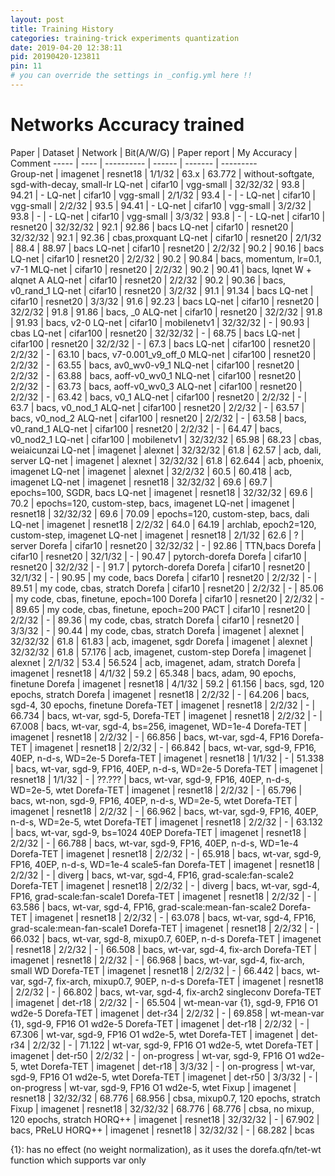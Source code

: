 ```yaml
---
layout: post
title: Training History
categories: training-trick experiments quantization
date: 2019-04-20 12:38:11
pid: 20190420-123811
pin: 11
# you can override the settings in _config.yml here !!
---
```


# Networks Accuracy trained

Paper | Dataset | Network | Bit(A/W/G) | Paper report | My Accuracy | Comment
----- | ---- | ---------- | ------ | -------  |  ---------  
Group-net | imagenet | resnet18 | 1/1/32 | 63.x | 63.772 | without-softgate, sgd-with-decay, small-lr 
LQ-net | cifar10 | vgg-small | 32/32/32 | 93.8 | 94.21 | - 
LQ-net | cifar10 | vgg-small | 2/1/32 | 93.4 | - | - 
LQ-net | cifar10 | vgg-small | 2/2/32 | 93.5 | 94.41 | - 
LQ-net | cifar10 | vgg-small | 3/2/32 | 93.8 | - | - 
LQ-net | cifar10 | vgg-small | 3/3/32 | 93.8 | - | -
LQ-net | cifar10 | resnet20 | 32/32/32 | 92.1 | 92.86 | bacs
LQ-net | cifar10 | resnet20 | 32/32/32 | 92.1 | 92.36 | cbas,proxquant
LQ-net | cifar10 | resnet20 | 2/1/32 | 88.4 | 88.97 | bacs 
LQ-net | cifar10 | resnet20 | 2/2/32 | 90.2 | 90.16 | bacs 
LQ-net | cifar10 | resnet20 | 2/2/32 | 90.2 | 90.84 | bacs, momentum, lr=0.1, v7-1
MLQ-net | cifar10 | resnet20 | 2/2/32 | 90.2 | 90.41 | bacs, lqnet W + alqnet A
ALQ-net | cifar10 | resnet20 | 2/2/32 | 90.2 | 90.36 | bacs, v0_rand_1
LQ-net | cifar10 | resnet20 | 3/2/32 | 91.1 | 91.34 | bacs 
LQ-net | cifar10 | resnet20 | 3/3/32 | 91.6 | 92.23 | bacs 
LQ-net | cifar10 | resnet20 | 32/2/32 | 91.8 | 91.86 | bacs, _0
ALQ-net | cifar10 | resnet20 | 32/2/32 | 91.8 | 91.93 | bacs, v2-0
LQ-net | cifar10 | mobilenetv1 | 32/32/32 | - | 90.93 | cbas
LQ-net | cifar100 | resnet20 | 32/32/32 | - | 68.75 | bacs 
LQ-net | cifar100 | resnet20 | 32/2/32 | - | 67.3 | bacs 
LQ-net | cifar100 | resnet20 | 2/2/32 | - | 63.10 | bacs, v7-0.001_v9_off_0
MLQ-net | cifar100 | resnet20 | 2/2/32 | - | 63.55 | bacs, av0_wv0-v9_1
NLQ-net | cifar100 | resnet20 | 2/2/32 | - | 63.88 | bacs, aoff-v0_wv0_1
NLQ-net | cifar100 | resnet20 | 2/2/32 | - | 63.73 | bacs, aoff-v0_wv0_3
ALQ-net | cifar100 | resnet20 | 2/2/32 | - | 63.42 | bacs, v0_1
ALQ-net | cifar100 | resnet20 | 2/2/32 | - | 63.7 | bacs, v0_nod_1
ALQ-net | cifar100 | resnet20 | 2/2/32 | - | 63.57 | bacs, v0_nod_2
ALQ-net | cifar100 | resnet20 | 2/2/32 | - | 63.58 | bacs, v0_rand_1
ALQ-net | cifar100 | resnet20 | 2/2/32 | - | 64.47 | bacs, v0_nod2_1
LQ-net | cifar100 | mobilenetv1 | 32/32/32 | 65.98 | 68.23 | cbas, weiaicunzai
LQ-net | imagenet | alexnet | 32/32/32 | 61.8 | 62.57 | acb, dali, server
LQ-net | imagenet | alexnet | 32/32/32 | 61.8 | 62.644 | acb, phoenix, imagenet
LQ-net | imagenet | alexnet | 32/2/32 | 60.5 | 60.418 | acb, imagenet
LQ-net | imagenet | resnet18 | 32/32/32 | 69.6 | 69.7 | epochs=100, SGDR, bacs
LQ-net | imagenet | resnet18 | 32/32/32 | 69.6 | 70.2 | epochs=120, custom-step, bacs, imagenet
LQ-net | imagenet | resnet18 | 32/32/32 | 69.6 | 70.09 | epochs=120, custom-step, bacs, dali
LQ-net | imagenet | resnet18 | 2/2/32 | 64.0 | 64.19 | archlab, epoch2=120, custom-step, imagenet
LQ-net | imagenet | resnet18 | 2/1/32 | 62.6 | ? | server
Dorefa | cifar10 | resnet20 | 32/32/32 | - | 92.86 | TTN,bacs
Dorefa | cifar10 | resnet20 | 32/1/32 | - | 90.47 | pytorch-dorefa
Dorefa | cifar10 | resnet20 | 32/2/32 | - | 91.7 | pytorch-dorefa
Dorefa | cifar10 | resnet20 | 32/1/32 | - | 90.95 | my code, bacs
Dorefa | cifar10 | resnet20 | 2/2/32 | - | 89.51 | my code, cbas, stratch
Dorefa | cifar10 | resnet20 | 2/2/32 | - | 85.06 | my code, cbas, finetune, epoch=100
Dorefa | cifar10 | resnet20 | 2/2/32 | - | 89.65 | my code, cbas, finetune, epoch=200
PACT | cifar10 | resnet20 | 2/2/32 | - | 89.36 | my code, cbas, stratch
Dorefa | cifar10 | resnet20 | 3/3/32 | - | 90.44 | my code, cbas, stratch
Dorefa | imagenet | alexnet | 32/32/32 | 61.8 | 61.83 | acb, imagenet, sgdr
Dorefa | imagenet | alexnet | 32/32/32 | 61.8 | 57.176 | acb, imagenet, custom-step
Dorefa | imagenet | alexnet | 2/1/32 | 53.4 | 56.524 | acb, imagenet, adam, stratch
Dorefa | imagenet | resnet18 | 4/1/32 | 59.2 | 65.348 | bacs, adam, 90 epochs, finetune
Dorefa | imagenet | resnet18 | 4/1/32 | 59.2 | 61.156 | bacs, sgd, 120 epochs, stratch
Dorefa | imagenet | resnet18 | 2/2/32 | - | 64.206 | bacs, sgd-4, 30 epochs, finetune
Dorefa-TET | imagenet | resnet18 | 2/2/32 | - | 66.734 | bacs, wt-var, sgd-5, 
Dorefa-TET | imagenet | resnet18 | 2/2/32 | - | 67.008 | bacs, wt-var, sgd-4, bs=256, imagenet, WD=1e-4
Dorefa-TET | imagenet | resnet18 | 2/2/32 | - | 66.856 | bacs, wt-var, sgd-4, FP16
Dorefa-TET | imagenet | resnet18 | 2/2/32 | - | 66.842 | bacs, wt-var, sgd-9, FP16, 40EP, n-d-s, WD=2e-5
Dorefa-TET | imagenet | resnet18 | 1/1/32 | - | 51.338 | bacs, wt-var, sgd-9, FP16, 40EP, n-d-s, WD=2e-5
Dorefa-TET | imagenet | resnet18 | 1/1/32 | - | ??.??? | bacs, wt-var, sgd-9, FP16, 40EP, n-d-s, WD=2e-5, wtet
Dorefa-TET | imagenet | resnet18 | 2/2/32 | - | 65.796 | bacs, wt-non, sgd-9, FP16, 40EP, n-d-s, WD=2e-5, wtet
Dorefa-TET | imagenet | resnet18 | 2/2/32 | - | 66.962 | bacs, wt-var, sgd-9, FP16, 40EP, n-d-s, WD=2e-5, wtet
Dorefa-TET | imagenet | resnet18 | 2/2/32 | - | 63.132 | bacs, wt-var, sgd-9, bs=1024 40EP
Dorefa-TET | imagenet | resnet18 | 2/2/32 | - | 66.788 | bacs, wt-var, sgd-9, FP16, 40EP, n-d-s, WD=1e-4
Dorefa-TET | imagenet | resnet18 | 2/2/32 | - | 65.918 | bacs, wt-var, sgd-9, FP16, 40EP, n-d-s, WD=1e-4 scale5-fan 
Dorefa-TET | imagenet | resnet18 | 2/2/32 | - | diverg | bacs, wt-var, sgd-4, FP16, grad-scale:fan-scale2
Dorefa-TET | imagenet | resnet18 | 2/2/32 | - | diverg | bacs, wt-var, sgd-4, FP16, grad-scale:fan-scale1
Dorefa-TET | imagenet | resnet18 | 2/2/32 | - | 63.586 | bacs, wt-var, sgd-4, FP16, grad-scale:mean-fan-scale2
Dorefa-TET | imagenet | resnet18 | 2/2/32 | - | 63.078 | bacs, wt-var, sgd-4, FP16, grad-scale:mean-fan-scale1
Dorefa-TET | imagenet | resnet18 | 2/2/32 | - | 66.032 | bacs, wt-var, sgd-8, mixup0.7, 60EP, n-d-s 
Dorefa-TET | imagenet | resnet18 | 2/2/32 | - | 66.508 | bacs, wt-var, sgd-4, fix-arch
Dorefa-TET | imagenet | resnet18 | 2/2/32 | - | 66.968 | bacs, wt-var, sgd-4, fix-arch, small WD
Dorefa-TET | imagenet | resnet18 | 2/2/32 | - | 66.442 | bacs, wt-var, sgd-7, fix-arch, mixup0.7, 90EP, n-d-s
Dorefa-TET | imagenet | resnet18 | 2/2/32 | - | 66.802 | bacs, wt-var, sgd-4, fix-arch2 singleconv
Dorefa-TET | imagenet | det-r18 | 2/2/32 | - | 65.504 | wt-mean-var {1}, sgd-9, FP16 O1 wd2e-5
Dorefa-TET | imagenet | det-r34 | 2/2/32 | - | 69.858 | wt-mean-var {1}, sgd-9, FP16 O1 wd2e-5
Dorefa-TET | imagenet | det-r18 | 2/2/32 | - | 67.306 | wt-var, sgd-9, FP16 O1 wd2e-5, wtet
Dorefa-TET | imagenet | det-r34 | 2/2/32 | - | 71.122 | wt-var, sgd-9, FP16 O1 wd2e-5, wtet
Dorefa-TET | imagenet | det-r50 | 2/2/32 | - | on-progress | wt-var, sgd-9, FP16 O1 wd2e-5, wtet
Dorefa-TET | imagenet | det-r18 | 3/3/32 | - | on-progress | wt-var, sgd-9, FP16 O1 wd2e-5, wtet
Dorefa-TET | imagenet | det-r50 | 3/3/32 | - | on-progress | wt-var, sgd-9, FP16 O1 wd2e-5, wtet
 Fixup | imagenet | resnet18 | 32/32/32 | 68.776 | 68.956 | cbsa, mixup0.7, 120 epochs, stratch
 Fixup | imagenet | resnet18 | 32/32/32 | 68.776 | 68.776 | cbsa, no mixup, 120 epochs, stratch
 HORQ++ | imagenet | resnet18 | 32/32/32 | - | 67.902 | bacs, PReLU
 HORQ++ | imagenet | resnet18 | 32/32/32 | - | 68.282 | bcas

{1}: has no effect (no weight normalization), as it uses the dorefa.qfn/tet-wt function which supports var only

